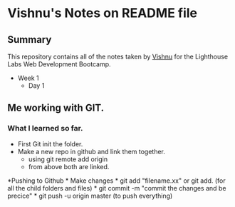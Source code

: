 # Vishnu's Notes on README file

## Summary 

This repository contains all of the notes taken by [Vishnu](https://github.com/vishnuchen) for the Lighthouse Labs Web Development Bootcamp.

* Week 1
    * Day 1


## Me working with GIT.

### What I learned so far.

* First Git init the folder.
* Make a new repo in github and link them together.
    * using     git remote add origin <URL>
    * from above both are linked.

*Pushing to Github
    * Make changes
    * git add "filename.xx" or git add. (for all the child folders and files)
    * git commit -m "commit the changes and be precice"
    * git push -u origin master (to push everything)